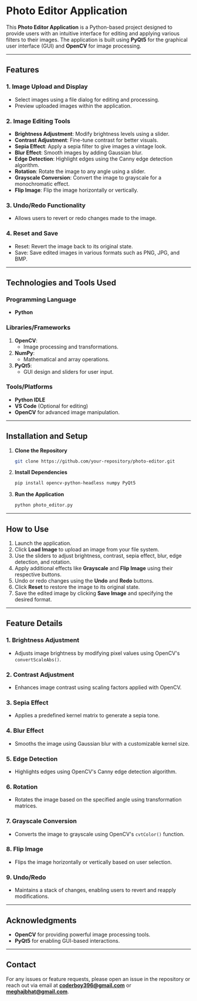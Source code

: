 # Photo Editor Application

This **Photo Editor Application** is a Python-based project designed to provide users with an intuitive interface for editing and applying various filters to their images. The application is built using **PyQt5** for the graphical user interface (GUI) and **OpenCV** for image processing.

---

## Features

### 1. **Image Upload and Display**
- Select images using a file dialog for editing and processing.
- Preview uploaded images within the application.

### 2. **Image Editing Tools**
- **Brightness Adjustment**: Modify brightness levels using a slider.
- **Contrast Adjustment**: Fine-tune contrast for better visuals.
- **Sepia Effect**: Apply a sepia filter to give images a vintage look.
- **Blur Effect**: Smooth images by adding Gaussian blur.
- **Edge Detection**: Highlight edges using the Canny edge detection algorithm.
- **Rotation**: Rotate the image to any angle using a slider.
- **Grayscale Conversion**: Convert the image to grayscale for a monochromatic effect.
- **Flip Image**: Flip the image horizontally or vertically.

### 3. **Undo/Redo Functionality**
- Allows users to revert or redo changes made to the image.

### 4. **Reset and Save**
- Reset: Revert the image back to its original state.
- Save: Save edited images in various formats such as PNG, JPG, and BMP.

---

## Technologies and Tools Used

### Programming Language
- **Python**

### Libraries/Frameworks
1. **OpenCV**:
   - Image processing and transformations.
2. **NumPy**:
   - Mathematical and array operations.
3. **PyQt5**:
   - GUI design and sliders for user input.

### Tools/Platforms
- **Python IDLE**
- **VS Code** (Optional for editing)
- **OpenCV** for advanced image manipulation.

---

## Installation and Setup

1. **Clone the Repository**
   ```bash
   git clone https://github.com/your-repository/photo-editor.git
   ```

2. **Install Dependencies**
   ```bash
   pip install opencv-python-headless numpy PyQt5
   ```

3. **Run the Application**
   ```bash
   python photo_editor.py
   ```

---

## How to Use

1. Launch the application.
2. Click **Load Image** to upload an image from your file system.
3. Use the sliders to adjust brightness, contrast, sepia effect, blur, edge detection, and rotation.
4. Apply additional effects like **Grayscale** and **Flip Image** using their respective buttons.
5. Undo or redo changes using the **Undo** and **Redo** buttons.
6. Click **Reset** to restore the image to its original state.
7. Save the edited image by clicking **Save Image** and specifying the desired format.

---

## Feature Details

### 1. Brightness Adjustment
- Adjusts image brightness by modifying pixel values using OpenCV's `convertScaleAbs()`.

### 2. Contrast Adjustment
- Enhances image contrast using scaling factors applied with OpenCV.

### 3. Sepia Effect
- Applies a predefined kernel matrix to generate a sepia tone.

### 4. Blur Effect
- Smooths the image using Gaussian blur with a customizable kernel size.

### 5. Edge Detection
- Highlights edges using OpenCV's Canny edge detection algorithm.

### 6. Rotation
- Rotates the image based on the specified angle using transformation matrices.

### 7. Grayscale Conversion
- Converts the image to grayscale using OpenCV's `cvtColor()` function.

### 8. Flip Image
- Flips the image horizontally or vertically based on user selection.

### 9. Undo/Redo
- Maintains a stack of changes, enabling users to revert and reapply modifications.

---

## Acknowledgments
- **OpenCV** for providing powerful image processing tools.
- **PyQt5** for enabling GUI-based interactions.

---

## Contact
For any issues or feature requests, please open an issue in the repository or reach out via email at **coderboy396@gmail.com** or **meghajbhat@gmail.com**.
